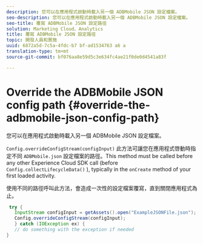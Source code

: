 ```yaml
---
description: 您可以在應用程式啟動時載入另一個 ADBMobile JSON 設定檔案。
seo-description: 您可以在應用程式啟動時載入另一個 ADBMobile JSON 設定檔案。
seo-title: 覆寫 ADBMobile JSON 設定路徑
solution: Marketing Cloud、Analytics
title: 覆寫 ADBMobile JSON 設定路徑
topic: 開發人員和實施
uuid: 6872a5d-7c5a-4fdc-b7 bf-ad1534763 a6 a
translation-type: tm+mt
source-git-commit: bf076aa8e59d5c3e634fc4ae21f0de0d4541a83f

---
```



# Override the ADBMobile JSON config path {#override-the-adbmobile-json-config-path}

您可以在應用程式啟動時載入另一個 ADBMobile JSON 設定檔案。

`Config.overrideConfigStream(configInput)` 此方法可讓您在應用程式啓動時指定不同 `ADBMobile.json` 設定檔案的路徑。This method must be called before any other Experience Cloud SDK call (before `Config.collectLifecycleData()` ), typically in the `onCreate` method of your first loaded activity.

使用不同的路徑呼叫此方法，會造成一次性的設定檔案覆寫，直到關閉應用程式為止。

```java
 try { 
   InputStream configInput = getAssets().open("ExampleJSONFile.json"); 
   Config.overrideConfigStream(configInput); 
   } catch (IOException ex) { 
   // do something with the exception if needed 
}
```

